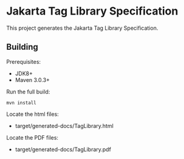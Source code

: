 Jakarta Tag Library Specification
=================================

This project generates the Jakarta Tag Library Specification.

Building
--------

Prerequisites:

* JDK8+
* Maven 3.0.3+

Run the full build:

`mvn install`

Locate the html files:
- target/generated-docs/TagLibrary.html

Locate the PDF files:
- target/generated-docs/TagLibrary.pdf
